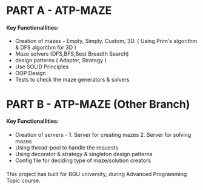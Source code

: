 # PART A - ATP-MAZE 
#### Key Functionallities:
* Creation of mazes - Empty, Simply, Custom, 3D. ( Using Prim's algorithm & DFS algorithm for 3D )
* Maze solvers (DFS,BFS,Best Breadth Search)
* design patterns ( Adapter, Strategy )
* Use SOLID Principles
* OOP Design
* Tests to check the maze generators & solvers


# PART B - ATP-MAZE (Other Branch)
#### Key Functionallities:
* Creation of servers - 1. Server for creating mazes 2. Server for solving mazes
* Using thread-pool to handle the requests
* Using decorator & strategy & singleton design patterns
* Config file for deciding type of maze/solution creators

####
This project has built for BGU university, during Advanced Programming Topic course.

